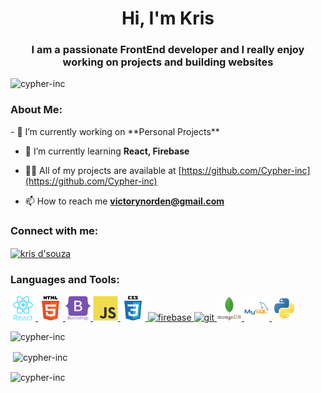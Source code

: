 <!-- ### Hi there, I'm Kris 👋

I am a passionate FrontEnd developer and I really enjoy working on projects and building websites

![Kris' GitHub stats](https://github-readme-stats.vercel.app/api?username=Cypher-inc&show_icons=true&theme=radical) -->

<!-- [![MasterHead](https://1.bp.blogspot.com/-7A4WynwLsM...)](https://rishavchanda.io) -->
<h1 align="center">Hi, I'm Kris</h1>
<h3 align="center">I am a passionate FrontEnd developer and I really enjoy working on projects and building websites</h3>

<p align="left"> <img src="https://komarev.com/ghpvc/?username=cypher-inc&label=Profile%20views&color=0e75b6&style=flat" alt="cypher-inc" /> </p>
<h3>About Me:</h3>
- 🔭 I’m currently working on **Personal Projects**

- 🌱 I’m currently learning **React, Firebase**

- 👨‍💻 All of my projects are available at [https://github.com/Cypher-inc](https://github.com/Cypher-inc)

- 📫 How to reach me **victorynorden@gmail.com**

<h3 align="left">Connect with me:</h3>
<p align="left">
<a href="https://linkedin.com/in/kris-dsouza" target="blank"><img align="center" src="https://raw.githubusercontent.com/rahuldkjain/github-profile-readme-generator/master/src/images/icons/Social/linked-in-alt.svg" alt="kris d'souza" height="30" width="40" /></a>
</p>

<h3 align="left">Languages and Tools:</h3>
<p align="left"> 
  <a href="https://reactjs.org/" target="_blank" rel="noreferrer"> <img src="https://raw.githubusercontent.com/devicons/devicon/master/icons/react/react-original-wordmark.svg" alt="react" width="40" height="40"/> </a>
  <a href="https://www.w3.org/html/" target="_blank" rel="noreferrer"> <img src="https://raw.githubusercontent.com/devicons/devicon/master/icons/html5/html5-original-wordmark.svg" alt="html5" width="40" height="40"/> </a> 
  <a href="https://getbootstrap.com" target="_blank" rel="noreferrer"> <img src="https://raw.githubusercontent.com/devicons/devicon/master/icons/bootstrap/bootstrap-plain-wordmark.svg" alt="bootstrap" width="40" height="40"/> </a> 
  <a href="https://developer.mozilla.org/en-US/docs/Web/JavaScript" target="_blank" rel="noreferrer"> <img src="https://raw.githubusercontent.com/devicons/devicon/master/icons/javascript/javascript-original.svg" alt="javascript" width="40" height="40"/> </a> 
  <a href="https://www.w3schools.com/css/" target="_blank" rel="noreferrer"> <img src="https://raw.githubusercontent.com/devicons/devicon/master/icons/css3/css3-original-wordmark.svg" alt="css3" width="40" height="40"/> </a> <a href="https://firebase.google.com/" target="_blank" rel="noreferrer"> <img src="https://www.vectorlogo.zone/logos/firebase/firebase-icon.svg" alt="firebase" width="40" height="40"/> </a> <a href="https://git-scm.com/" target="_blank" rel="noreferrer"> <img src="https://www.vectorlogo.zone/logos/git-scm/git-scm-icon.svg" alt="git" width="40" height="40"/> </a> 
  <a href="https://www.mongodb.com/" target="_blank" rel="noreferrer"> <img src="https://raw.githubusercontent.com/devicons/devicon/master/icons/mongodb/mongodb-original-wordmark.svg" alt="mongodb" width="40" height="40"/> </a> <a href="https://www.mysql.com/" target="_blank" rel="noreferrer"> <img src="https://raw.githubusercontent.com/devicons/devicon/master/icons/mysql/mysql-original-wordmark.svg" alt="mysql" width="40" height="40"/> </a> <a href="https://www.python.org" target="_blank" rel="noreferrer"> <img src="https://raw.githubusercontent.com/devicons/devicon/master/icons/python/python-original.svg" alt="python" width="40" height="40"/> </a>  </p>

<p>&nbsp;<img align="left" src="https://github-readme-stats.vercel.app/api/top-langs?username=cypher-inc&show_icons=true&locale=en&layout=compact" alt="cypher-inc" /></p>
<p></p>
<p>&nbsp;<img align="center" src="https://github-readme-stats.vercel.app/api?username=cypher-inc&show_icons=true&locale=en" alt="cypher-inc" /></p>

<p><img align="center" src="https://github-readme-streak-stats.herokuapp.com/?user=cypher-inc&" alt="cypher-inc" /></p>
